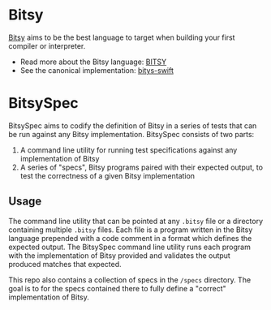 # Bitsy

[Bitsy](BITSY.md) aims to be the best language to target when building your
first compiler or interpreter.

 * Read more about the Bitsy language: [BITSY](BITSY.md)
 * See the canonical implementation: [bitys-swift](https://github.com/apbendi/bitsy-swift)

# BitsySpec

BitsySpec aims to codify the definition of Bitsy in a series of tests that can
be run against any Bitsy implementation. BitsySpec consists of two parts:

 1. A command line utility for running test specifications against any
    implementation of Bitsy
 2. A series of "specs", Bitsy programs paired with their expected output,
    to test the correctness of a given Bitsy implementation

## Usage

The command line utility that can be pointed at any `.bitsy` file
or a directory containing multiple `.bitsy` files. Each file is a program written
in the Bitsy language prepended with a code comment in a format which
defines the expected output. The BitsySpec command line utility
runs each program with the implementation of Bitsy provided and validates
the output produced matches that expected.

This repo also contains a collection of specs
in the `/specs` directory. The goal is to for the specs contained there to fully
define a "correct" implementation of Bitsy.
